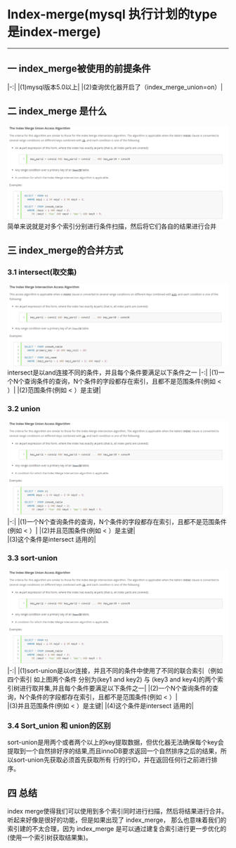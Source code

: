 # Index-merge(mysql 执行计划的type是index-merge)
---
## 一 index_merge被使用的前提条件
|-:|
|(1)mysql版本5.0以上|
|(2)查询优化器开启了（index_merge_union=on）|
## 二 index_merge 是什么
![index-merge](../picture/index-merge/index-merge.png)
简单来说就是对多个索引分别进行条件扫描，然后将它们各自的结果进行合并
## 三 index_merge的合并方式
### 3.1 intersect(取交集)    
![index-merge](../picture/index-merge/index-merge-intersect.png)
intersect是以and连接不同的条件，并且每个条件要满足以下条件之一
|-:|
|(1)一个N个查询条件的查询，N个条件的字段都存在索引，且都不是范围条件(例如 < ）|
|(2)范围条件(例如 < ）是主键|    
### 3.2 union
![index-merge](../picture/index-merge/index-merge-union.png)
|-:|
|(1)一个N个查询条件的查询，N个条件的字段都存在索引，且都不是范围条件(例如 < ）|
|(2)并且范围条件(例如 < ）是主键|  
|(3)这个条件是intersect 适用的|
### 3.3 sort-union
![index-merge](../picture/index-merge/index-merge-sort-union.png)
|-:|
|(1)sort-union是以or连接，并且不同的条件中使用了不同的联合索引（例如四个索引 如上图两个条件 分别为(key1 and key2) 与 (key3 and key4)的两个索引树进行取并集,并且每个条件要满足以下条件之一|
|(2)一个N个查询条件的查询，N个条件的字段都存在索引，且都不是范围条件(例如 < ）|  
|(3)并且范围条件(例如 < ）是主键|
|(4)这个条件是intersect 适用的|
### 3.4 Sort_union 和 union的区别
sort-union是用两个或者两个以上的key提取数据，但优化器无法确保每个key会提取到一个自然排好序的结果,而且innoDB要求返回一个自然排序之后的结果，所以sort-union先获取必须首先获取所有
 行的行ID，并在返回任何行之前进行排序。
## 四 总结   
index merge使得我们可以使用到多个索引同时进行扫描，然后将结果进行合并。听起来好像是很好的功能，但是如果出现了 index_merge，
那么也意味着我们的索引建的不太合理，因为 index_merge 是可以通过建复合索引进行更一步优化的(使用一个索引树获取结果集)。

